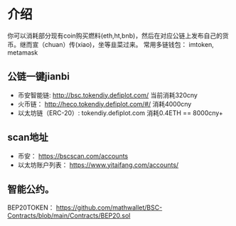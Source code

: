 # 介绍
你可以消耗部分现有coin购买燃料(eth,ht,bnb)，然后在对应公链上发布自己的货币。继而宣（chuan）传(xiao)，坐等韭菜过来。
常用多链钱包： imtoken,  metamask

## 公链一键jianbi
- 币安智能链: http://bsc.tokendiy.defiplot.com/  当前消耗320cny
- 火币链： http://heco.tokendiy.defiplot.com/#/  消耗4000cny
- 以太坊链（ERC-20）: tokendiy.defiplot.com       消耗0.4ETH == 8000cny+

## scan地址
- 币安： https://bscscan.com/accounts
- 以太坊账户列表： https://www.yitaifang.com/accounts/


## 智能公约。
BEP20TOKEN： https://github.com/mathwallet/BSC-Contracts/blob/main/Contracts/BEP20.sol
